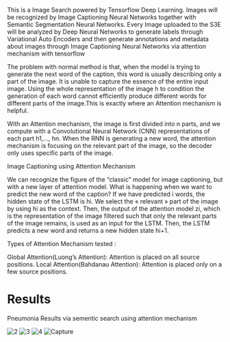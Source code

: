 This is a Image Search powered by Tensorflow Deep Learning. Images will be recognized by Image
Captioning Neural Networks together with Semantic Segmentation Neural
Networks. Every Image uploaded to the S3E will be analyzed by Deep
Neural Networks to generate labels through Variational Auto Encoders
and then generate annotations and metadata about images through Image
Captioning Neural Networks via attention mechanism with tensorflow

The problem with normal method is that, when the model is trying to generate the next word of the caption, this word is usually describing only a part of the image. It is unable to capture the essence of the entire input image. Using the whole representation of the image h to condition the generation of each word cannot efficiently produce different words for different parts of the image.This is exactly where an Attention mechanism is helpful.

With an Attention mechanism, the image is first divided into n parts, and we compute with a Convolutional Neural Network (CNN) representations of each part h1,…, hn. When the RNN is generating a new word, the attention mechanism is focusing on the relevant part of the image, so the decoder only uses specific parts of the image.

Image Captioning using Attention Mechanism

We can recognize the figure of the “classic” model for image captioning, but with a new layer of attention model. What is happening when we want to predict the new word of the caption? If we have predicted i words, the hidden state of the LSTM is hi. We select the « relevant » part of the image by using hi as the context. Then, the output of the attention model zi, which is the representation of the image filtered such that only the relevant parts of the image remains, is used as an input for the LSTM. Then, the LSTM predicts a new word and returns a new hidden state hi+1.

Types of Attention Mechanism tested :

Global Attention(Luong’s Attention): Attention is placed on all source positions.
Local Attention(Bahdanau Attention): Attention is placed only on a few source positions.


# **Results**
Pneumonia Results via sementic search using attention mechanism

![2](https://user-images.githubusercontent.com/44580998/107186170-c5c1e280-6a09-11eb-83f7-8de40b7df2a5.JPG)
![3](https://user-images.githubusercontent.com/44580998/107186172-c6f30f80-6a09-11eb-8fe8-3ef22f96d4bf.JPG)
![4](https://user-images.githubusercontent.com/44580998/107186176-c78ba600-6a09-11eb-8aa6-b1bc0b6857eb.JPG)
![Capture](https://user-images.githubusercontent.com/44580998/107186177-c8243c80-6a09-11eb-8128-c1136203dc48.JPG)


